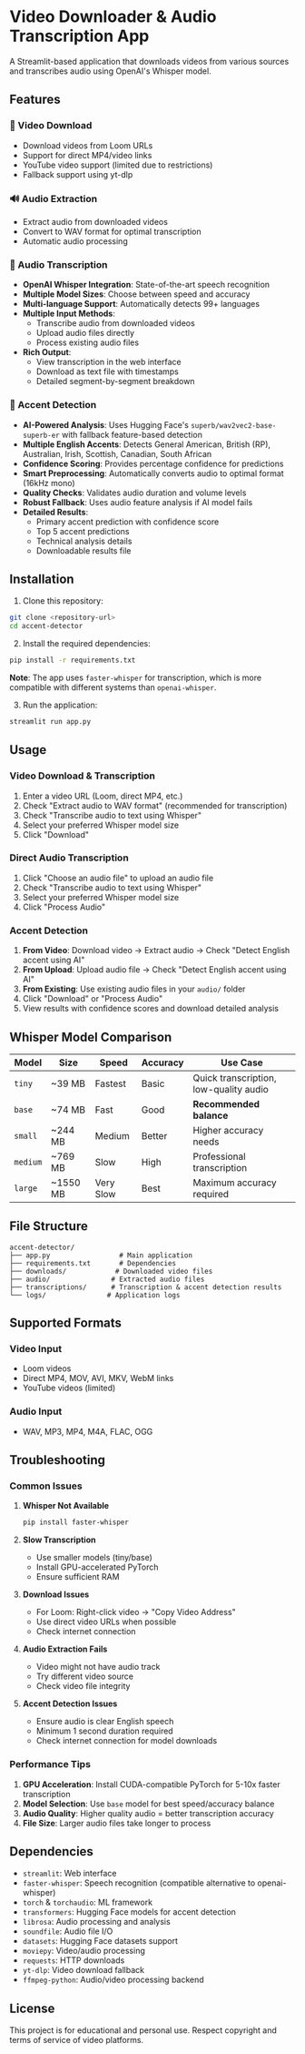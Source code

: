 # Video Downloader & Audio Transcription App

A Streamlit-based application that downloads videos from various sources and transcribes audio using OpenAI's Whisper model.

## Features

### 🎥 Video Download
- Download videos from Loom URLs
- Support for direct MP4/video links
- YouTube video support (limited due to restrictions)
- Fallback support using yt-dlp

### 🔊 Audio Extraction
- Extract audio from downloaded videos
- Convert to WAV format for optimal transcription
- Automatic audio processing

### 📝 Audio Transcription
- **OpenAI Whisper Integration**: State-of-the-art speech recognition
- **Multiple Model Sizes**: Choose between speed and accuracy
- **Multi-language Support**: Automatically detects 99+ languages
- **Multiple Input Methods**: 
  - Transcribe audio from downloaded videos
  - Upload audio files directly
  - Process existing audio files
- **Rich Output**: 
  - View transcription in the web interface
  - Download as text file with timestamps
  - Detailed segment-by-segment breakdown

### 🎯 Accent Detection
- **AI-Powered Analysis**: Uses Hugging Face's `superb/wav2vec2-base-superb-er` with fallback feature-based detection
- **Multiple English Accents**: Detects General American, British (RP), Australian, Irish, Scottish, Canadian, South African
- **Confidence Scoring**: Provides percentage confidence for predictions
- **Smart Preprocessing**: Automatically converts audio to optimal format (16kHz mono)
- **Quality Checks**: Validates audio duration and volume levels
- **Robust Fallback**: Uses audio feature analysis if AI model fails
- **Detailed Results**: 
  - Primary accent prediction with confidence score
  - Top 5 accent predictions
  - Technical analysis details
  - Downloadable results file

## Installation

1. Clone this repository:
```bash
git clone <repository-url>
cd accent-detector
```

2. Install the required dependencies:
```bash
pip install -r requirements.txt
```

**Note**: The app uses `faster-whisper` for transcription, which is more compatible with different systems than `openai-whisper`.

3. Run the application:
```bash
streamlit run app.py
```

## Usage

### Video Download & Transcription
1. Enter a video URL (Loom, direct MP4, etc.)
2. Check "Extract audio to WAV format" (recommended for transcription)
3. Check "Transcribe audio to text using Whisper"
4. Select your preferred Whisper model size
5. Click "Download"

### Direct Audio Transcription
1. Click "Choose an audio file" to upload an audio file
2. Check "Transcribe audio to text using Whisper"
3. Select your preferred Whisper model size
4. Click "Process Audio"

### Accent Detection
1. **From Video**: Download video → Extract audio → Check "Detect English accent using AI"
2. **From Upload**: Upload audio file → Check "Detect English accent using AI"
3. **From Existing**: Use existing audio files in your `audio/` folder
4. Click "Download" or "Process Audio"
5. View results with confidence scores and download detailed analysis

## Whisper Model Comparison

| Model | Size | Speed | Accuracy | Use Case |
|-------|------|-------|----------|----------|
| `tiny` | ~39 MB | Fastest | Basic | Quick transcription, low-quality audio |
| `base` | ~74 MB | Fast | Good | **Recommended balance** |
| `small` | ~244 MB | Medium | Better | Higher accuracy needs |
| `medium` | ~769 MB | Slow | High | Professional transcription |
| `large` | ~1550 MB | Very Slow | Best | Maximum accuracy required |

## File Structure

```
accent-detector/
├── app.py                 # Main application
├── requirements.txt       # Dependencies
├── downloads/            # Downloaded video files
├── audio/               # Extracted audio files
├── transcriptions/      # Transcription & accent detection results
└── logs/               # Application logs
```

## Supported Formats

### Video Input
- Loom videos
- Direct MP4, MOV, AVI, MKV, WebM links
- YouTube videos (limited)

### Audio Input
- WAV, MP3, MP4, M4A, FLAC, OGG

## Troubleshooting

### Common Issues

1. **Whisper Not Available**
   ```bash
   pip install faster-whisper
   ```

2. **Slow Transcription**
   - Use smaller models (tiny/base)
   - Install GPU-accelerated PyTorch
   - Ensure sufficient RAM

3. **Download Issues**
   - For Loom: Right-click video → "Copy Video Address"
   - Use direct video URLs when possible
   - Check internet connection

4. **Audio Extraction Fails**
   - Video might not have audio track
   - Try different video source
   - Check video file integrity

5. **Accent Detection Issues**
   - Ensure audio is clear English speech
   - Minimum 1 second duration required
   - Check internet connection for model downloads

### Performance Tips

1. **GPU Acceleration**: Install CUDA-compatible PyTorch for 5-10x faster transcription
2. **Model Selection**: Use `base` model for best speed/accuracy balance
3. **Audio Quality**: Higher quality audio = better transcription accuracy
4. **File Size**: Larger audio files take longer to process

## Dependencies

- `streamlit`: Web interface
- `faster-whisper`: Speech recognition (compatible alternative to openai-whisper)
- `torch` & `torchaudio`: ML framework
- `transformers`: Hugging Face models for accent detection
- `librosa`: Audio processing and analysis
- `soundfile`: Audio file I/O
- `datasets`: Hugging Face datasets support
- `moviepy`: Video/audio processing
- `requests`: HTTP downloads
- `yt-dlp`: Video download fallback
- `ffmpeg-python`: Audio/video processing backend

## License

This project is for educational and personal use. Respect copyright and terms of service of video platforms.

